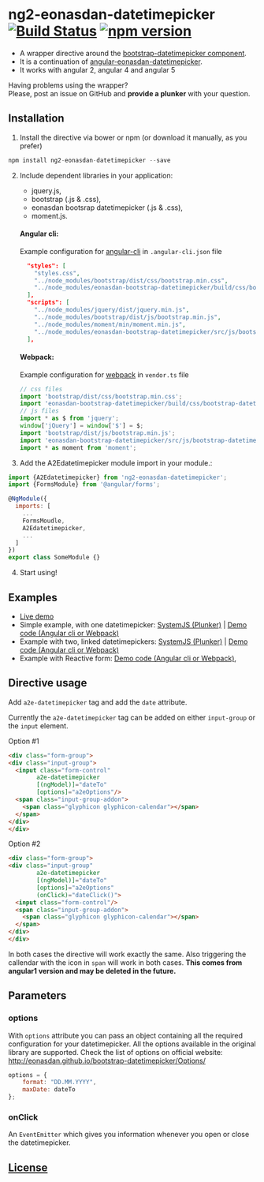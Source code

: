 # ng2-eonasdan-datetimepicker [![Build Status](https://travis-ci.org/atais/ng2-eonasdan-datetimepicker.svg?branch=master)](https://travis-ci.org/atais/ng2-eonasdan-datetimepicker) [![npm version](https://badge.fury.io/js/ng2-eonasdan-datetimepicker.svg)](https://badge.fury.io/js/ng2-eonasdan-datetimepicker) 

* A wrapper directive around the [bootstrap-datetimepicker component](http://eonasdan.github.io/bootstrap-datetimepicker/).
* It is a continuation of [angular-eonasdan-datetimepicker](https://github.com/atais/angular-eonasdan-datetimepicker).
* It works with angular 2, angular 4 and angular 5


Having problems using the wrapper? <br>
Please, post an issue on GitHub and **provide a plunker** with your question.

## Installation

1) Install the directive via bower or npm (or download it manually, as you prefer)
```javascript
npm install ng2-eonasdan-datetimepicker --save
```

2) Include dependent libraries in your application:
    * jquery.js, 
    * bootstrap (.js & .css),
    * eonasdan bootsrap datetimepicker (.js & .css),
    * moment.js.

    #### Angular cli:
    Example configuration for [angular-cli](https://github.com/angular/angular-cli) in `.angular-cli.json` file

    ```json 
      "styles": [
        "styles.css",
        "../node_modules/bootstrap/dist/css/bootstrap.min.css",
        "../node_modules/eonasdan-bootstrap-datetimepicker/build/css/bootstrap-datetimepicker.min.css"
      ],
      "scripts": [
        "../node_modules/jquery/dist/jquery.min.js",
        "../node_modules/bootstrap/dist/js/bootstrap.min.js",
        "../node_modules/moment/min/moment.min.js",
        "../node_modules/eonasdan-bootstrap-datetimepicker/src/js/bootstrap-datetimepicker.js"
      ],
    ```
    
    #### Webpack:
    Example configuration for [webpack](https://github.com/webpack/webpack) in `vendor.ts` file

    ```javascript
    // css files
    import 'bootstrap/dist/css/bootstrap.min.css';
    import 'eonasdan-bootstrap-datetimepicker/build/css/bootstrap-datetimepicker.min.css';
    // js files
    import * as $ from 'jquery';
    window['jQuery'] = window['$'] = $;
    import 'bootstrap/dist/js/bootstrap.min.js';
    import 'eonasdan-bootstrap-datetimepicker/src/js/bootstrap-datetimepicker.js'
    import * as moment from 'moment';
    ```    


3) Add the A2Edatetimepicker module import in your module.:

```javascript
import {A2Edatetimepicker} from 'ng2-eonasdan-datetimepicker';
import {FormsModule} from '@angular/forms';

@NgModule({
  imports: [
    ...
    FormsMoudle,
    A2Edatetimepicker,
    ...
  ]
})
export class SomeModule {}
```

4) Start using!

## Examples

*  <a href="https://atais.github.io/ng2-eonasdan-datetimepicker/" target="_blank">Live demo</a>
 * Simple example, with one datetimepicker: <a href="https://embed.plnkr.co/XcVl8BrTWVMR6eqAji7S/" target="_blank">SystemJS (Plunker)</a> | <a href="https://github.com/atais/ng2-eonasdan-datetimepicker/tree/master/examples/angular-cli/src/app/simple-datepicker" target="_blank">Demo code (Angular cli or Webpack)</a>
* Example with two, linked datetimepickers: <a href="https://run.plnkr.co/preview/cjfj8gqhm0007fill6tel3dg6/" target="_blank">SystemJS (Plunker)</a> | <a href="https://github.com/atais/ng2-eonasdan-datetimepicker/tree/master/examples/angular-cli/src/app/linked-datepickers" target="_blank">Demo code  (Angular cli or Webpack)</a>
* Example with Reactive form: <a href="https://github.com/atais/ng2-eonasdan-datetimepicker/tree/master/examples/angular-cli/src/app/reactive-form/" target="_blank">Demo code (Angular cli or Webpack)</a>, 


## Directive usage

Add `a2e-datetimepicker` tag and add the `date` attribute. 

Currently the `a2e-datetimepicker` tag can be added on either `input-group` or the `input` element.

Option #1
```html
<div class="form-group">
<div class="input-group">
  <input class="form-control" 
        a2e-datetimepicker
        [(ngModel)]="dateTo"
        [options]="a2eOptions"/>
  <span class="input-group-addon">
    <span class="glyphicon glyphicon-calendar"></span>
  </span>
</div>
</div>
```

Option #2
```html
<div class="form-group">
<div class="input-group"
        a2e-datetimepicker
        [(ngModel)]="dateTo"
        [options]="a2eOptions"
        (onClick)="dateClick()">
  <input class="form-control"/>
  <span class="input-group-addon">
    <span class="glyphicon glyphicon-calendar"></span>
  </span>
</div>
</div>
```


In both cases the directive will work exactly the same. Also triggering the callendar with the icon in `span` will work in both cases. 
**This comes from angular1 version and may be deleted in the future.**

## Parameters


### options

With `options` attribute you can pass an object containing all the required configuration for your datetimepicker.
All the options available in the original library are supported. Check the list of options on official website: http://eonasdan.github.io/bootstrap-datetimepicker/Options/

```javascript
options = {
    format: "DD.MM.YYYY",
    maxDate: dateTo
};
```

### onClick

An `EventEmitter` which gives you information whenever you open or close the datetimepicker.


## [License](https://github.com/atais/ng2-eonasdan-datetimepicker/blob/master/LICENSE)
